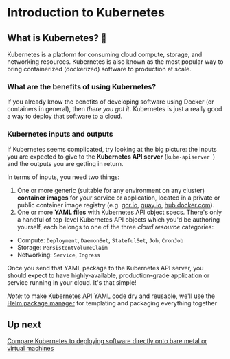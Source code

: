 # Introduction to Kubernetes

## What is Kubernetes? 🤔

Kubernetes is a platform for consuming cloud compute, storage, and networking resources. Kubernetes is also known as the most popular way to bring containerized (dockerized) software to production at scale.

### What are the benefits of using Kubernetes?

If you already know the benefits of developing software using Docker (or containers in general), then *there you got it*. Kubernetes is just a really good a way to deploy that software to a cloud.

### Kubernetes inputs and outputs

If Kubernetes seems complicated, try looking at the big picture: the inputs you are expected to give to the **Kubernetes API server** (`kube-apiserver
`) and the outputs you are getting in return.

In terms of inputs, you need two things:

1. One or more generic (suitable for any environment on any cluster) **container images** for your service or application, located in a private or public container image registry (e.g. [gcr.io](https://gcr.io/), [quay.io](/), [hub.docker.com](/)).
2. One or more **YAML files** with Kubernetes API object specs. There's only a handful of top-level Kubernetes API objects which you'd be authoring yourself, each belongs to one of the three *cloud resource* categories:
  - Compute: `Deployment`, `DaemonSet`, `StatefulSet`, `Job`, `CronJob`
  - Storage: `PersistentVolumeClaim`
  - Networking: `Service`, `Ingress`

Once you send that YAML package to the Kubernetes API server, you should expect to have highly-available, production-grade application or service running in your cloud. It's that simple!

*Note:* to make Kubernetes API YAML code dry and reusable, we'll use the [Helm package manager](https://helm.sh) for templating and packaging everything together

## Up next

[Compare Kubernetes to deploying software directly onto bare metal or virtual machines](/labs/intro/kubernetes-compare.md)
